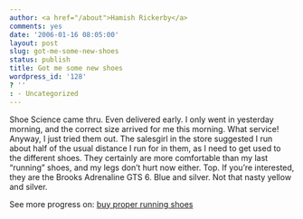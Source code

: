 ```yaml
---
author: <a href="/about">Hamish Rickerby</a>
comments: yes
date: '2006-01-16 08:05:00'
layout: post
slug: got-me-some-new-shoes
status: publish
title: Got me some new shoes
wordpress_id: '128'
? ''
: - Uncategorized
---
```


<div><div><p>Shoe Science came thru.  Even delivered early.  I only went in yesterday morning, and the correct size arrived for me this morning.  What service!  Anyway, I just tried them out.  The salesgirl in the store suggested I run about half of the usual distance I run for in them, as I need to get used to the different shoes.  They certainly are more comfortable than my last &#8220;running&#8221; shoes, and my legs don&#8217;t hurt now either.  Top.  If you&#8217;re interested, they are the Brooks Adrenaline GTS 6.  Blue and silver.  Not that nasty yellow and silver.</p></div><div>See more progress on: <a href="http://www.43things.com/people/progress/rickerbh?on=1878114">buy proper running shoes</a></div></div>